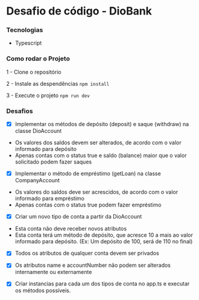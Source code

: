 # Desafio de código - DioBank

### Tecnologias
- Typescript

### Como rodar o Projeto
1 - Clone o repositório

2 - Instale as despendências
`npm install`

3 - Execute o projeto
`npm run dev`

### Desafios
- [x] Implementar os métodos de depósito (deposit) e saque (withdraw) na classe DioAccount
- Os valores dos saldos devem ser alterados, de acordo com o valor informado para depósito
- Apenas contas com o status true e saldo (balance) maior que o valor solicitado podem fazer saques

- [x] Implementar o método de empréstimo (getLoan) na classe CompanyAccount
- Os valores do saldos deve ser acrescidos, de acordo com o valor informado para empréstimo
- Apenas contas com o status true podem fazer empréstimo

- [x] Criar um novo tipo de conta a partir da DioAccount
- Esta conta não deve receber novos atributos
- Esta conta terá um método de depósito, que acresce 10 a mais ao valor informado para depósito. (Ex: Um depósito de 100, será de 110 no final)

- [x] Todos os atributos de qualquer conta devem ser privados

- [x] Os atributos name e accountNumber não podem ser alterados internamente ou externamente

- [x] Criar instancias para cada um dos tipos de conta no app.ts e executar os métodos possíveis.